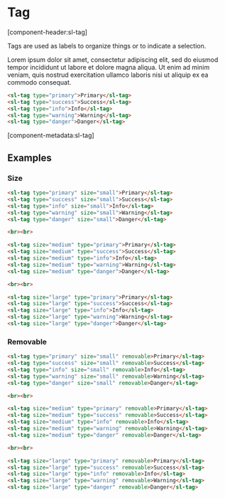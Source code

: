 # Tag

[component-header:sl-tag]

Tags are used as labels to organize things or to indicate a selection.

Lorem ipsum dolor sit amet, consectetur adipiscing elit, sed do eiusmod tempor incididunt ut labore et dolore magna aliqua. Ut enim ad minim veniam, quis nostrud exercitation ullamco laboris nisi ut aliquip ex ea commodo consequat.

```html preview
<sl-tag type="primary">Primary</sl-tag>
<sl-tag type="success">Success</sl-tag>
<sl-tag type="info">Info</sl-tag>
<sl-tag type="warning">Warning</sl-tag>
<sl-tag type="danger">Danger</sl-tag>
```

[component-metadata:sl-tag]

## Examples

### Size

```html preview
<sl-tag type="primary" size="small">Primary</sl-tag>
<sl-tag type="success" size="small">Success</sl-tag>
<sl-tag type="info" size="small">Info</sl-tag>
<sl-tag type="warning" size="small">Warning</sl-tag>
<sl-tag type="danger" size="small">Danger</sl-tag>

<br><br>

<sl-tag size="medium" type="primary">Primary</sl-tag>
<sl-tag size="medium" type="success">Success</sl-tag>
<sl-tag size="medium" type="info">Info</sl-tag>
<sl-tag size="medium" type="warning">Warning</sl-tag>
<sl-tag size="medium" type="danger">Danger</sl-tag>

<br><br>

<sl-tag size="large" type="primary">Primary</sl-tag>
<sl-tag size="large" type="success">Success</sl-tag>
<sl-tag size="large" type="info">Info</sl-tag>
<sl-tag size="large" type="warning">Warning</sl-tag>
<sl-tag size="large" type="danger">Danger</sl-tag>
```

### Removable

```html preview
<sl-tag type="primary" size="small" removable>Primary</sl-tag>
<sl-tag type="success" size="small" removable>Success</sl-tag>
<sl-tag type="info" size="small" removable>Info</sl-tag>
<sl-tag type="warning" size="small" removable>Warning</sl-tag>
<sl-tag type="danger" size="small" removable>Danger</sl-tag>

<br><br>

<sl-tag size="medium" type="primary" removable>Primary</sl-tag>
<sl-tag size="medium" type="success" removable>Success</sl-tag>
<sl-tag size="medium" type="info" removable>Info</sl-tag>
<sl-tag size="medium" type="warning" removable>Warning</sl-tag>
<sl-tag size="medium" type="danger" removable>Danger</sl-tag>

<br><br>

<sl-tag size="large" type="primary" removable>Primary</sl-tag>
<sl-tag size="large" type="success" removable>Success</sl-tag>
<sl-tag size="large" type="info" removable>Info</sl-tag>
<sl-tag size="large" type="warning" removable>Warning</sl-tag>
<sl-tag size="large" type="danger" removable>Danger</sl-tag>
```
